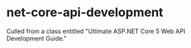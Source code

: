 # net-core-api-development
Culled from a class entitled "Ultimate ASP.NET Core 5 Web API Development Guide."
